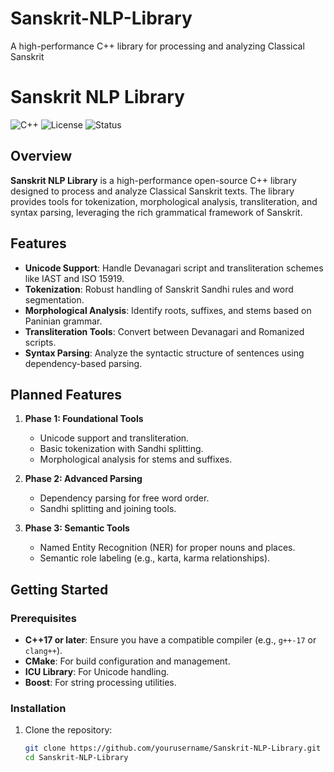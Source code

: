# Sanskrit-NLP-Library
A high-performance C++ library for processing and analyzing Classical Sanskrit

# Sanskrit NLP Library

![C++](https://img.shields.io/badge/language-C%2B%2B-blue)
![License](https://img.shields.io/badge/license-MIT-green)
![Status](https://img.shields.io/badge/status-Development-yellow)

## Overview
**Sanskrit NLP Library** is a high-performance open-source C++ library designed to process and analyze Classical Sanskrit texts. The library provides tools for tokenization, morphological analysis, transliteration, and syntax parsing, leveraging the rich grammatical framework of Sanskrit.

## Features
- **Unicode Support**: Handle Devanagari script and transliteration schemes like IAST and ISO 15919.
- **Tokenization**: Robust handling of Sanskrit Sandhi rules and word segmentation.
- **Morphological Analysis**: Identify roots, suffixes, and stems based on Paninian grammar.
- **Transliteration Tools**: Convert between Devanagari and Romanized scripts.
- **Syntax Parsing**: Analyze the syntactic structure of sentences using dependency-based parsing.

## Planned Features
1. **Phase 1: Foundational Tools**
   - Unicode support and transliteration.
   - Basic tokenization with Sandhi splitting.
   - Morphological analysis for stems and suffixes.

2. **Phase 2: Advanced Parsing**
   - Dependency parsing for free word order.
   - Sandhi splitting and joining tools.

3. **Phase 3: Semantic Tools**
   - Named Entity Recognition (NER) for proper nouns and places.
   - Semantic role labeling (e.g., karta, karma relationships).

## Getting Started

### Prerequisites
- **C++17 or later**: Ensure you have a compatible compiler (e.g., `g++-17` or `clang++`).
- **CMake**: For build configuration and management.
- **ICU Library**: For Unicode handling.
- **Boost**: For string processing utilities.

### Installation
1. Clone the repository:
   ```bash
   git clone https://github.com/yourusername/Sanskrit-NLP-Library.git
   cd Sanskrit-NLP-Library

